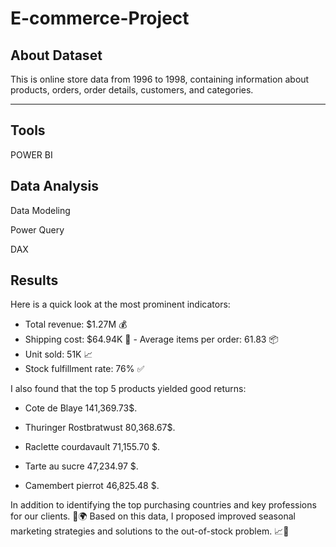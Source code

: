 # E-commerce-Project

## About Dataset
This is online store data from 1996 to 1998, containing information about products, orders, order details, customers, and categories.

---
## Tools
POWER BI

 
## Data Analysis
Data Modeling

Power Query

DAX

## Results 

Here is a quick look at the most prominent indicators: 
- Total revenue: $1.27M 💰 
- Shipping cost: $64.94K 🚚 - Average items per order: 61.83 📦
 - Unit sold: 51K 📈 
- Stock fulfillment rate: 76% ✅ 

I also found that the top 5 products yielded good returns: 

- Cote de Blaye 141,369.73$.

- Thuringer Rostbratwust 80,368.67$.

- Raclette courdavault 71,155.70 $.

- Tarte au sucre 47,234.97 $.

- Camembert pierrot 46,825.48 $.


In addition to identifying the top purchasing countries and key professions for our clients. 💼🌍 Based on this data, I proposed improved seasonal marketing strategies and solutions to the out-of-stock problem. 📈🎯
